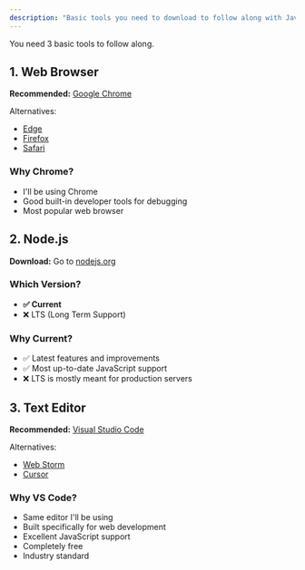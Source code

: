 ```yaml
---
description: "Basic tools you need to download to follow along with JavaScript development."
---
```


You need 3 basic tools to follow along.

## 1. Web Browser

**Recommended:** [Google Chrome](https://www.google.com/chrome/)

Alternatives:

- [Edge](https://www.microsoft.com/edge)
- [Firefox](https://www.mozilla.org/firefox/)
- [Safari](https://www.apple.com/safari/)

### Why Chrome?

- I'll be using Chrome
- Good built-in developer tools for debugging
- Most popular web browser

## 2. Node.js

**Download:** Go to [nodejs.org](https://nodejs.org)

### Which Version?

- **✅ Current**
- ❌ LTS (Long Term Support)

### Why Current?

- ✅ Latest features and improvements
- ✅ Most up-to-date JavaScript support
- ❌ LTS is mostly meant for production servers

## 3. Text Editor

**Recommended:** [Visual Studio Code](https://code.visualstudio.com/)

Alternatives:

- [Web Storm](https://www.jetbrains.com/webstorm/)
- [Cursor](https://cursor.so/)

### Why VS Code?

- Same editor I'll be using
- Built specifically for web development
- Excellent JavaScript support
- Completely free
- Industry standard
